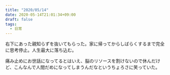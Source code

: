 ```yaml
---
title: "2020/05/14"
date: 2020-05-14T21:01:34+09:00
draft: false
tags: 
  - 日常
---
```


右下にあった親知らずを抜いてもらった。家に帰ってからしばらくするまで完全に思考停止。人生最大に落ち込む。

痛み止めにお世話になってるとはいえ、脳のリソースを割けないので休んだけど、こんなんで人間だめになってしまうんだなというちょろさに笑っていた。
